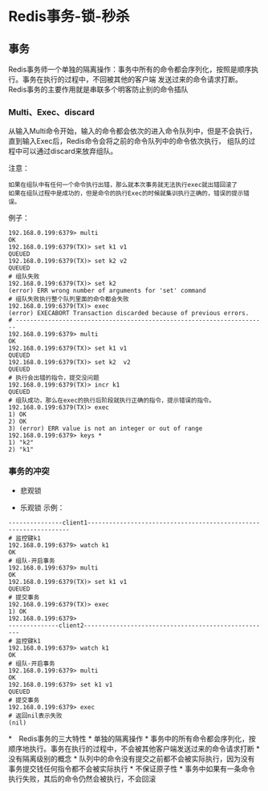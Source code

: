 # Redis事务-锁-秒杀
## 事务
Redis事务师一个单独的隔离操作：事务中所有的命令都会序列化，按照是顺序执行。事务在执行的过程中，不回被其他的客户端
发送过来的命令请求打断。
Redis事务的主要作用就是串联多个明客防止别的命令插队

### Multi、Exec、discard
从输入Multi命令开始，输入的命令都会依次的进入命令队列中，但是不会执行，直到输入Exec后，Redis命令会将之前的命令队列中的命令依次执行，
组队的过程中可以通过discard来放弃组队。

注意：
```text
如果在组队中有任何一个命令执行出错，那么就本次事务就无法执行exec就出错回滚了
如果在组队过程中是成功的，但是命令的执行Exec的时候就集训执行正确的，错误的提示错误。
```
例子：
```shell script
192.168.0.199:6379> multi
OK
192.168.0.199:6379(TX)> set k1 v1
QUEUED
192.168.0.199:6379(TX)> set k2 v2
QUEUED
# 组队失败
192.168.0.199:6379(TX)> set k2
(error) ERR wrong number of arguments for 'set' command
# 组队失败执行整个队列里面的命令都会失败
192.168.0.199:6379(TX)> exec
(error) EXECABORT Transaction discarded because of previous errors.
# ----------------------------------------------------------------------
192.168.0.199:6379> multi
OK
192.168.0.199:6379(TX)> set k1 v1 
QUEUED
192.168.0.199:6379(TX)> set k2  v2
QUEUED
# 执行会出错的指令，提交没问题
192.168.0.199:6379(TX)> incr k1
QUEUED
# 组队成功，那么在exec的执行后阶段就执行正确的指令，提示错误的指令。
192.168.0.199:6379(TX)> exec
1) OK
2) OK
3) (error) ERR value is not an integer or out of range
192.168.0.199:6379> keys *
1) "k2"
2) "k1"

```

### 事务的冲突

* 悲观锁

* 乐观锁
示例：
```shell script
---------------client1-----------------------------------------------------------------
# 监控键k1
192.168.0.199:6379> watch k1
OK
# 组队-开启事务
192.168.0.199:6379> multi
OK
192.168.0.199:6379(TX)> set k1 v1
QUEUED
# 提交事务
192.168.0.199:6379(TX)> exec
1) OK
192.168.0.199:6379> 
--------------client2----------------------------------------------------
# 监控键k1
192.168.0.199:6379> watch k1
OK
# 组队-开启事务
192.168.0.199:6379> multi
OK
192.168.0.199:6379> set k1 v1
QUEUED
# 提交事务
192.168.0.199:6379> exec
# 返回nil表示失败
(nil)
```

*　Redis事务的三大特性
    * 单独的隔离操作
        * 事务中的所有命令都会序列化，按顺序地执行。事务在执行的过程中，不会被其他客户端发送过来的命令请求打断
    * 没有隔离级别的概念
        * 队列中的命令没有提交之前都不会被实际执行，因为没有事务提交钱任何指令都不会被实际执行
    * 不保证原子性
        * 事务中如果有一条命令执行失败，其后的命令仍然会被执行，不会回滚    
        
        
        
        
        
        
        
        
        
        
        
        
        
        
        
        
        
        
        
        
        
        
        
        
        
        
        
        
             